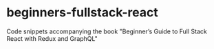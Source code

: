 # beginners-fullstack-react
Code snippets accompanying the book "Beginner’s Guide to Full Stack React  with Redux and GraphQL"
